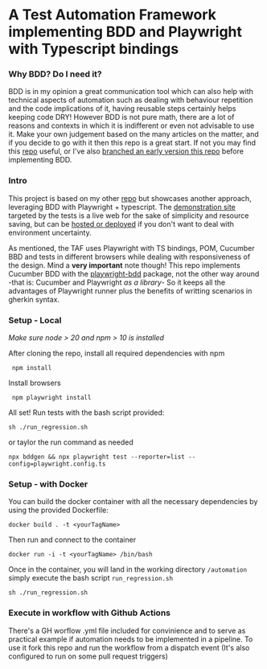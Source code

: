 # A Test Automation Framework implementing BDD and Playwright with Typescript bindings

### Why BDD? Do I need it?
BDD is in my opinion a great communication tool which can also help with technical aspects of automation such as dealing with behaviour repetition and the code implications of it, having reusable steps certainly helps keeping code DRY! However BDD is not pure math, there are a lot of reasons and contexts in which it is indifferent or even not advisable to use it. Make your own judgement based on the many articles on the matter, and if you decide to go with it then this repo is a great start. If not you may find this [repo](https://github.com/matiasleandronunez/typescript_automation_suite) useful, or I've also [branched an early version this repo](https://github.com/matiasleandronunez/playwright_ts_with_bdd/tree/release/without_bdd) before implementing BDD.

### Intro
This project is based on my other [repo](https://github.com/matiasleandronunez/typescript_automation_suite) but showcases another approach, leveraging BDD with Playwright + typescript. 
The [demonstration site](https://practicesoftwaretesting.com) targeted by the tests is a live web for the sake of simplicity and resource saving, but can be [hosted or deployed](https://github.com/testsmith-io/practice-software-testing) if you don't want to deal with environment uncertainty.

As mentioned, the TAF uses Playwright with TS bindings, POM, Cucumber BBD and tests in different browsers while dealing with responsiveness of the design.
Mind a __very important__ note though! This repo implements Cucumber BDD with the [playwright-bdd](https://github.com/vitalets/playwright-bdd) package, not the other way around -that is: Cucumber and Playwright _as a library_- So it keeps all the advantages of Playwright runner plus the benefits of writting scenarios in gherkin syntax.

### Setup - Local
*Make sure node > 20 and npm > 10 is installed*

After cloning the repo, install all required dependencies with npm
```shell
 npm install 
 ```
Install browsers
```shell
 npm playwright install 
 ```

All set! Run tests with the bash script provided:
```shell
sh ./run_regression.sh
```
or taylor the run command as needed
```shell
npx bddgen && npx playwright test --reporter=list --config=playwright.config.ts
```

### Setup - with Docker
You can build the docker container with all the necessary dependencies by using the provided Dockerfile:

```shell 
docker build . -t <yourTagName>
```
Then run and connect to the container

```shell 
docker run -i -t <yourTagName> /bin/bash
```
Once in the container, you will land in the working directory ```/automation``` simply execute the bash script ``` run_regression.sh ```

```shell
sh ./run_regression.sh
```

### Execute in workflow with Github Actions
There's a GH worflow .yml file included for convinience and to serve as practical example if automation needs to be implemented in a pipeline. To use it fork this repo and run the workflow from a dispatch event (It's also configured to run on some pull request triggers)
